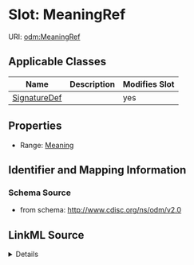 # Slot: MeaningRef

URI: [odm:MeaningRef](http://www.cdisc.org/ns/odm/v2.0/MeaningRef)



<!-- no inheritance hierarchy -->




## Applicable Classes

| Name | Description | Modifies Slot |
| --- | --- | --- |
[SignatureDef](SignatureDef.md) |  |  yes  |







## Properties

* Range: [Meaning](Meaning.md)





## Identifier and Mapping Information







### Schema Source


* from schema: http://www.cdisc.org/ns/odm/v2.0




## LinkML Source

<details>
```yaml
name: MeaningRef
from_schema: http://www.cdisc.org/ns/odm/v2.0
rank: 1000
alias: MeaningRef
domain_of:
- SignatureDef
range: Meaning

```
</details>